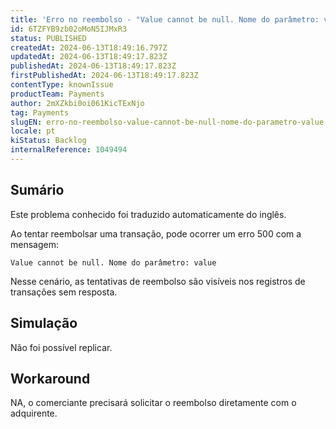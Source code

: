 ```yaml
---
title: 'Erro no reembolso - "Value cannot be null. Nome do parâmetro: value'
id: 6TZFYB9zb02oMoN5IJMxR3
status: PUBLISHED
createdAt: 2024-06-13T18:49:16.797Z
updatedAt: 2024-06-13T18:49:17.823Z
publishedAt: 2024-06-13T18:49:17.823Z
firstPublishedAt: 2024-06-13T18:49:17.823Z
contentType: knownIssue
productTeam: Payments
author: 2mXZkbi0oi061KicTExNjo
tag: Payments
slugEN: erro-no-reembolso-value-cannot-be-null-nome-do-parametro-value
locale: pt
kiStatus: Backlog
internalReference: 1049494
---
```


## Sumário

<div class="alert alert-info">
  <p>Este problema conhecido foi traduzido automaticamente do inglês.</p>
</div>


Ao tentar reembolsar uma transação, pode ocorrer um erro 500 com a mensagem:

`Value cannot be null. Nome do parâmetro: value`

 Nesse cenário, as tentativas de reembolso são visíveis nos registros de transações sem resposta.

## Simulação


Não foi possível replicar.



## Workaround


NA, o comerciante precisará solicitar o reembolso diretamente com o adquirente.




